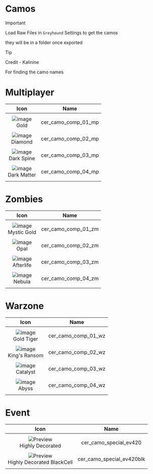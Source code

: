 # Camos


> [!IMPORTANT]
> Load Raw Files in `Greyhound` Settings to get the camos 
>
> they will be in a folder once exported
>

> [!TIP]
> Credit - Kalinine 
> 
> For finding the camo names 


# Multiplayer 
| Icon | Name | 
| :--: | :--: |
| | | | | 
| ![image](https://github.com/user-attachments/assets/936c77f4-c314-42f5-9ccd-62abe66047b5) <br>Gold | cer_camo_comp_01_mp | 
| | | | | 
| ![image](https://github.com/user-attachments/assets/b76a2ef9-1850-4c94-870d-1340decd94b0) <br>Diamond | cer_camo_comp_02_mp | 
| | | | | 
| ![image](https://github.com/user-attachments/assets/2106e2cc-b0ae-4093-a1c7-5ebf87657237) <br>Dark Spine | cer_camo_comp_03_mp |  
| | | | | 
|![image](https://github.com/user-attachments/assets/9ec22076-b417-4c65-9c51-57dbdfd87b54) <br>Dark Matter | cer_camo_comp_04_mp |  
| | | | | 




# Zombies
| Icon | Name | 
| :--: | :--: |
| | | | | 
| ![image](https://github.com/user-attachments/assets/5432f129-9d54-4a35-8dfe-0ab5200f81c7) <br>Mystic Gold | cer_camo_comp_01_zm |  
| | | | | 
| ![image](https://github.com/user-attachments/assets/e7bf2ed3-3626-4547-9a31-f0d17edb31e5) <br>Opal | cer_camo_comp_02_zm |  
| | | | | 
| ![image](https://github.com/user-attachments/assets/e43e540b-2cc2-43b5-9c91-a897fa6625e5) <br>Afterlife | cer_camo_comp_03_zm |  
| | | | | 
| ![image](https://github.com/user-attachments/assets/451ad80c-ae2f-4323-b53f-64d299a92228) <br>Nebula | cer_camo_comp_04_zm  |  
| | | | | 



# Warzone 
| Icon | Name | 
| :--: | :--: |
| | | | | 
| ![image](https://github.com/user-attachments/assets/246778f4-8ebb-422d-87d7-0356bce0dec5) <br>Gold Tiger | cer_camo_comp_01_wz |  
| | | | | 
| ![image](https://github.com/user-attachments/assets/aca93010-126c-4140-ba8a-19dc13f361b8) <br>King's Ransom | cer_camo_comp_02_wz |  
| | | | | 
|![image](https://github.com/user-attachments/assets/07ceaa3f-f132-47d0-bf72-ddf32e11b9fe) <br>Catalyst | cer_camo_comp_03_wz |  
| | | | | 
|![image](https://github.com/user-attachments/assets/176f0009-11ae-432e-8542-dcdf54492771) <br>Abyss | cer_camo_comp_04_wz |  
| | | | | 



# Event
| Icon | Name | 
| :--: | :--: |
| | | | | 
| ![Preview](https://upload.wikimedia.org/wikipedia/commons/a/a3/Image-not-found.png) <br>Highly Decorated | cer_camo_special_ev420 |  
| | | | | 
| ![Preview](https://upload.wikimedia.org/wikipedia/commons/a/a3/Image-not-found.png) <br>Highly Decorated BlackCell | cer_camo_special_ev420blk |  
| | | | | 
